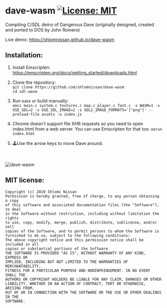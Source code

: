 # dave-wasm [![License: MIT](https://img.shields.io/badge/License-MIT-blue.svg)](https://opensource.org/licenses/MIT)

Compiling C/SDL demo of Dangerous Dave (originally designed, created and ported to DOS by John Romero)

Live demo: https://shlomnissan.github.io/dave-wasm

## Installation:

1. Install Emscripten:<br/>
https://emscripten.org/docs/getting_started/downloads.html

2. Clone the repository:<br/>
`git clone https://github.com/shlomnissan/dave-wasm`<br/>
`cd sdl-wasm`

3. Run `make` or build manually:<br/>
`
emcc main.c system.c textures.c map.c player.c font.c -s WASM=1 -s USE_SDL=2 -s USE_SDL_IMAGE=2 -s SDL2_IMAGE_FORMATS='["png"]' --preload-file assets -o index.js
`

4. Chrome doesn't support file XHR requests so you need to open index.html from a web server. You can use Emscripten for that too: 
`emrun index.html`

5. 🕹Use the arrow keys to move Dave around.
<br/>

![dave-wasm](https://user-images.githubusercontent.com/3165988/58176944-3fbfa000-7c58-11e9-98a5-e4f1f4a10183.gif)

## MIT license:	

 ```	
Copyright (c) 2019 Shlomi Nissan	
 Permission is hereby granted, free of charge, to any person obtaining a copy	
of this software and associated documentation files (the "Software"), to deal	
in the Software without restriction, including without limitation the rights	
to use, copy, modify, merge, publish, distribute, sublicense, and/or sell	
copies of the Software, and to permit persons to whom the Software is	
furnished to do so, subject to the following conditions:	
 The above copyright notice and this permission notice shall be included in all	
copies or substantial portions of the Software.	
 THE SOFTWARE IS PROVIDED "AS IS", WITHOUT WARRANTY OF ANY KIND, EXPRESS OR	
IMPLIED, INCLUDING BUT NOT LIMITED TO THE WARRANTIES OF MERCHANTABILITY,	
FITNESS FOR A PARTICULAR PURPOSE AND NONINFRINGEMENT. IN NO EVENT SHALL THE	
AUTHORS OR COPYRIGHT HOLDERS BE LIABLE FOR ANY CLAIM, DAMAGES OR OTHER	
LIABILITY, WHETHER IN AN ACTION OF CONTRACT, TORT OR OTHERWISE, ARISING FROM,	
OUT OF OR IN CONNECTION WITH THE SOFTWARE OR THE USE OR OTHER DEALINGS IN THE	
SOFTWARE.	
```
